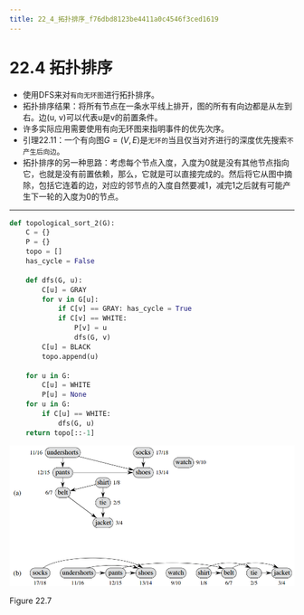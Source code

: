 ```yaml
---
title: 22_4_拓扑排序_f76dbd8123be4411a0c4546f3ced1619
---
```


# 22.4 拓扑排序

- 使用DFS来对`有向无环图`进行拓扑排序。
- 拓扑排序结果：将所有节点在一条水平线上排开，图的所有有向边都是从左到右。边(u, v)可以代表u是v的前置条件。
- 许多实际应用需要使用有向无环图来指明事件的优先次序。
- 引理22.11：一个有向图$G=(V, E)$是`无环的`当且仅当对齐进行的深度优先搜索`不产生后向边`。
- 拓扑排序的另一种思路：考虑每个节点入度，入度为0就是没有其他节点指向它，也就是没有前置依赖，那么，它就是可以直接完成的。然后将它从图中摘除，包括它连着的边，对应的邻节点的入度自然要减1，减完1之后就有可能产生下一轮的入度为0的节点。

---

[](https://github.com/lzyerste/introduction_to_algorithms/blob/master/graph/topological_sort.py)

```python
def topological_sort_2(G):
    C = {}
    P = {}
    topo = []
    has_cycle = False

    def dfs(G, u):
        C[u] = GRAY
        for v in G[u]:
            if C[v] == GRAY: has_cycle = True
            if C[v] == WHITE:
                P[v] = u
                dfs(G, v)
        C[u] = BLACK
        topo.append(u)

    for u in G:
        C[u] = WHITE
        P[u] = None
    for u in G:
        if C[u] == WHITE:
            dfs(G, u)
    return topo[::-1]
```

![2022-05-02_11-24-57](22%204%20拓扑排序%20f76dbd8123be4411a0c4546f3ced1619/2022-05-02_11-24-57.png)

Figure 22.7